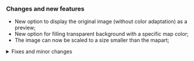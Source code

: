 ### Changes and new features

- New option to display the original image (without color adaptation) as a preview;
- New option for filling transparent background with a specific map color;
- The image can now be scaled to a size smaller than the mapart;

<details>
<summary>Fixes and minor changes</summary>

- Staircase algorithms has been rewritten and optimized;
- Added displaying of the color names in the preset editor;
- Fixed reading air and unexisting blocks from complete_palette.json;
- Fixed mouse scroll behavior in the preset editor above and below the window box;
- Added blocking of some buttons which requires mapart with color adaptation;
- Fixed errors when working with transparent pixels;
- Glass blocks are no longer placed as transparent pixels;

</details>